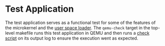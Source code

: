# Test Application

The test application serves as a functional test for some of the features of
the microkernel and the [user space loader](../loader/). The `qemu-check`
target in the top-level makefile runs this test application in QEMU and then
runs a [check script](../../devel/qemu/check-log.sh) on its output log to
ensure the execution went as expected.
